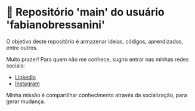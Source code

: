 # 📓 Repositório 'main' do usuário 'fabianobressanini'

O objetivo deste repositório é armazenar ideias, códigos, aprendizados, entre outros.

Muito prazer! Para quem não me conhece, sugiro entrar nas minhas redes sociais:

- [Linkedin](https://www.linkedin.com/in/fabianobressanini/) 
- [Instagram](https://www.instagram.com/fabianobressanini/)

Minha missão é compartilhar conhecimento através da socialização, para gerar mudança.
